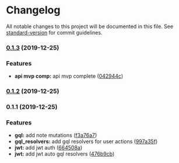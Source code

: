 # Changelog

All notable changes to this project will be documented in this file. See [standard-version](https://github.com/conventional-changelog/standard-version) for commit guidelines.

### [0.1.3](https://github.com/darylwalsh/graphql-notedly/compare/v0.1.2...v0.1.3) (2019-12-25)


### Features

* **api mvp comp:** api mvp complete ([042944c](https://github.com/darylwalsh/graphql-notedly/commit/042944ce08c0e778ed126e463a13679f31c77c34))

### [0.1.2](https://github.com/darylwalsh/graphql-notedly/compare/v0.1.1...v0.1.2) (2019-12-25)

### 0.1.1 (2019-12-25)


### Features

* **gql:** add note mutations ([f3a76a7](https://github.com/darylwalsh/graphql-notedly/commit/f3a76a7c28a32f88050f8d4e8e634a167995414b))
* **gql_resolvers:** add gql resolvers for user actions ([997a35f](https://github.com/darylwalsh/graphql-notedly/commit/997a35f74522e3a32818f8146bb3efe4afb243b5))
* **jwt:** add jwt auth ([664508a](https://github.com/darylwalsh/graphql-notedly/commit/664508a5dc126d07c37f966595cd02d82108f76b))
* **jwt:** add jwt auto gql resolvers ([476b9cb](https://github.com/darylwalsh/graphql-notedly/commit/476b9cb83c533aff799f092b72dc1589ab74e5e9))
